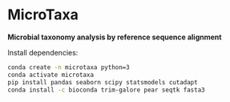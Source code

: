 # MicroTaxa
**Microbial taxonomy analysis by reference sequence alignment**

Install dependencies:

```bash
conda create -n microtaxa python=3
conda activate microtaxa
pip install pandas seaborn scipy statsmodels cutadapt
conda install -c bioconda trim-galore pear seqtk fasta3
```
